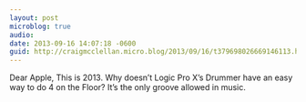 ```yaml
---
layout: post
microblog: true
audio: 
date: 2013-09-16 14:07:18 -0600
guid: http://craigmcclellan.micro.blog/2013/09/16/t379698026669146113.html
---
```

Dear Apple, 
This is 2013. Why doesn’t Logic Pro X’s Drummer have an easy way to do 4 on the Floor? It’s the only groove allowed in music.
